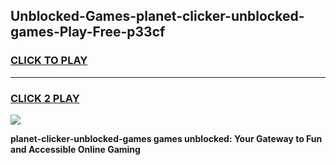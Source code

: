 
## Unblocked-Games-planet-clicker-unblocked-games-Play-Free-p33cf
<h3>
<a href="https://premium76.site?title=planet-clicker-unblocked-games&ref=18A1">CLICK TO PLAY</a></h3>
<hr>

<h3>
<a href="https://premium76.site?title=planet-clicker-unblocked-games&ref=18A1">CLICK 2 PLAY</a>
  
</h3>

<a href="https://premium76.site?title=planet-clicker-unblocked-games&ref=18A1"><img src="https://clearcache.store/games.png"></a>


**planet-clicker-unblocked-games games unblocked: Your Gateway to Fun and Accessible Online Gaming**
